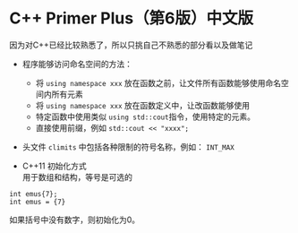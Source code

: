 # C++ Primer Plus（第6版）中文版

因为对C++已经比较熟悉了，所以只挑自己不熟悉的部分看以及做笔记

- 程序能够访问命名空间的方法：
    - 将 `using namespace xxx` 放在函数之前，让文件所有函数能够使用命名空间内所有元素
    - 将 `using namespace xxx` 放在函数定义中，让改函数能够使用
    - 特定函数中使用类似 `using std::cout`指令，使用特定的元素。
    - 直接使用前缀，例如 `std::cout << "xxxx";`

- 头文件 `climits` 中包括各种限制的符号名称，例如： `INT_MAX`

- C++11 初始化方式  
用于数组和结构，等号是可选的
```
int emus{7};
int emus = {7}
```
如果括号中没有数字，则初始化为0。

